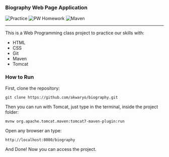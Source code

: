 ### Biography Web Page Application
<p>
    <img src="https://img.shields.io/badge/development-practice-blue.svg" alt="Practice">
    <img src="https://img.shields.io/badge/PW-Homework%2001-blue.svg" alt="PW Homework">
    <img src="https://img.shields.io/badge/Maven-3.3.9-red.svg" alt="Maven">
</p>

---

This is a Web Programming class project to practice our skills with:
- HTML
- CSS
- Git
- Maven
- Tomcat

### How to Run

First, clone the repository:

`git clone https://github.com/akwaryo/biography.git`

Then you can run with Tomcat, just type in the terminal, inside the project folder:

`mvnw org.apache.tomcat.maven:tomcat7-maven-plugin:run`

Open any browser an type:

`http://localhost:8080/biography`

And Done! Now you can access the project.

